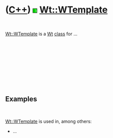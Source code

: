 
 

 

 

 

 

([C++](Cpp.md)) ![Wt](PicWt.png) [Wt::WTemplate](CppWTemplate.md)
===================================================================

 

[Wt::WTemplate](CppWTemplate.md) is a [Wt](CppWt.md)
[class](CppClass.md) for ...

 

 

 

 

 

Examples
--------

 

[Wt::WTemplate](CppWTemplate.md) is used in, among others:

-   ...

 

 

 

 

 

 

